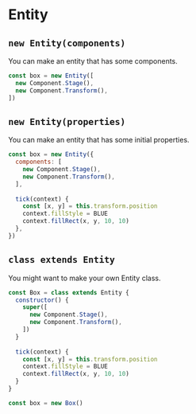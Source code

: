 # Entity

## `new Entity(components)`

You can make an entity that has some components.

```javascript
const box = new Entity([
  new Component.Stage(),
  new Component.Transform(),
])
```

## `new Entity(properties)`

You can make an entity that has some initial properties.

```javascript
const box = new Entity({
  components: [
    new Component.Stage(),
    new Component.Transform(),
  ],
  
  tick(context) {
    const [x, y] = this.transform.position
    context.fillStyle = BLUE
    context.fillRect(x, y, 10, 10)
  },
})
```

## `class extends Entity`

You might want to make your own Entity class.

```javascript
const Box = class extends Entity {
  constructor() {
    super([
      new Component.Stage(),
      new Component.Transform(),
    ])
  }
  
  tick(context) {
    const [x, y] = this.transform.position
    context.fillStyle = BLUE
    context.fillRect(x, y, 10, 10)
  }
}

const box = new Box()
```

